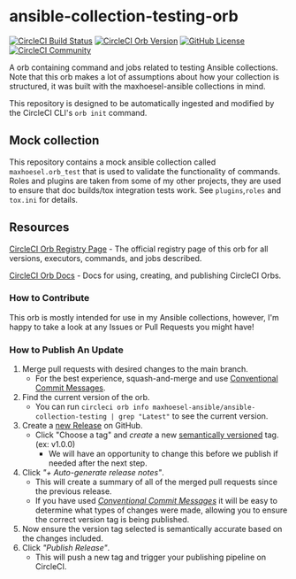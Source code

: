 # ansible-collection-testing-orb

[![CircleCI Build Status](https://circleci.com/gh/maxhoesel-ansible/ansible-collection-testing-orb.svg?style=shield "CircleCI Build Status")](https://circleci.com/gh/maxhoesel-ansible/ansible-collection-testing-orb) [![CircleCI Orb Version](https://badges.circleci.com/orbs/maxhoesel-ansible/ansible-collection-testing.svg)](https://circleci.com/orbs/registry/orb/maxhoesel-ansible/ansible-collection-testing) [![GitHub License](https://img.shields.io/badge/license-MIT-lightgrey.svg)](https://raw.githubusercontent.com/maxhoesel-ansible/ansible-collection-testing-orb/master/LICENSE) [![CircleCI Community](https://img.shields.io/badge/community-CircleCI%20Discuss-343434.svg)](https://discuss.circleci.com/c/ecosystem/orbs)

A orb containing command and jobs related to testing Ansible collections.
Note that this orb makes a lot of assumptions about how your collection is structured, it was built with the maxhoesel-ansible collections in mind.

This repository is designed to be automatically ingested and modified by the CircleCI CLI's `orb init` command.

## Mock collection

This repository contains a mock ansible collection called `maxhoesel.orb_test` that is used to validate the functionality of commands.
Roles and plugins are taken from some of my other projects, they are used to ensure that doc builds/tox integration tests work.
See `plugins`,`roles` and `tox.ini` for details.

## Resources

[CircleCI Orb Registry Page](https://circleci.com/orbs/registry/orb/maxhoesel-ansible/ansible-collection-testing) - The official registry page of this orb for all versions, executors, commands, and jobs described.

[CircleCI Orb Docs](https://circleci.com/docs/2.0/orb-intro/#section=configuration) - Docs for using, creating, and publishing CircleCI Orbs.

### How to Contribute

This orb is mostly intended for use in my Ansible collections, however, I'm happy to take a look at any Issues or Pull Requests you might have!
### How to Publish An Update
1. Merge pull requests with desired changes to the main branch.
    - For the best experience, squash-and-merge and use [Conventional Commit Messages](https://conventionalcommits.org/).
2. Find the current version of the orb.
    - You can run `circleci orb info maxhoesel-ansible/ansible-collection-testing | grep "Latest"` to see the current version.
3. Create a [new Release](https://github.com/maxhoesel-ansible/ansible-collection-testing-orb/releases/new) on GitHub.
    - Click "Choose a tag" and _create_ a new [semantically versioned](http://semver.org/) tag. (ex: v1.0.0)
      - We will have an opportunity to change this before we publish if needed after the next step.
4.  Click _"+ Auto-generate release notes"_.
    - This will create a summary of all of the merged pull requests since the previous release.
    - If you have used _[Conventional Commit Messages](https://conventionalcommits.org/)_ it will be easy to determine what types of changes were made, allowing you to ensure the correct version tag is being published.
5. Now ensure the version tag selected is semantically accurate based on the changes included.
6. Click _"Publish Release"_.
    - This will push a new tag and trigger your publishing pipeline on CircleCI.
